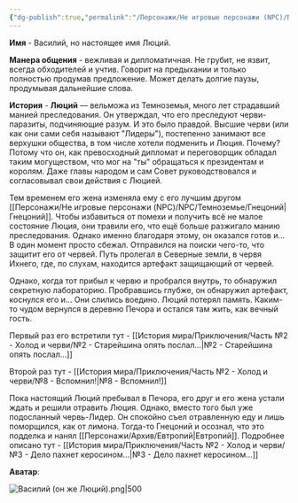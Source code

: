 ```yaml
---
{"dg-publish":true,"permalink":"/Персонажи/Не игровые персонажи (NPC)/NPC/Северный земли/Печора/Василий/","noteIcon":"","created":"2025-09-09T20:36:46.244+03:00","updated":"2025-09-09T12:36:55.108+03:00"}
---
```




**Имя** - Василий, но настоящее имя Люций.

**Манера общения** - вежливая и дипломатичная. Не грубит, не язвит, всегда обходителей и учтив. Говорит на предыхании и только полностью продумав предложение. Может делать долгие паузы, продумывая дальнейшие слова. 

**История** - **Люций** — вельможа из Темноземья, много лет страдавший манией преследования. Он утверждал, что его преследуют черви-паразиты, подчиняющие разум.  И это было правдой. Высшие черви (или как они сами себя называют "Лидеры"), постепенно занимают все верхушки общества, в том числе хотели подменить и Люция. Почему? Потому что он, как превосходный дипломат и переговорщик обладал таким могуществом, что мог на "ты" обращаться к президентам и королям. Даже главы народом и сам Совет руководствовался и согласовывал свои действия с Люцией. 

Тем временем его жена изменяла ему с его лучшим другом [[Персонажи/Не игровые персонажи (NPC)/NPC/Темноземье/Гнецоний\|Гнецоний]]. Чтобы избавиться от помехи и получить всё не малое состояние Люция, они травили его, что ещё больше разжигало манию преследования. Однако именно благодаря этому, он оказался готов и... В один момент просто сбежал. Отправился на поиски чего-то, что защитит его от червей. Путь пролегал в Северные земли, в червя Ихнего, где, по слухам, находится артефакт защищающий от червей. 

Однако, когда тот прибыл к червю и пробрался внутрь, то обнаружил секретную лабораторию. Пробравшись глубже, он обнаружил артефакт, коснулся его и... Они слились воедино. Люций потерял память. Каким-то чудом вернулся в деревню Печора и остался там жить, как вечный гость. 

Первый раз его встретили тут - [[История мира/Приключения/Часть №2 - Холод и черви/№2 - Старейшина опять послал…\|№2 - Старейшина опять послал…]]

Второй раз тут - [[История мира/Приключения/Часть №2 - Холод и черви/№8 - Вспомнил!\|№8 - Вспомнил!]]

Пока настоящий Люций пребывал в Печора, его друг и его жена устали ждать и решили отравить Люция. Однако, вместо того был уже подосланный червь-Лидер. Он спокойно съел отравленную еду и лишь поморщился, как от лимона. Тогда-то Гнецоний и осознал, что это подделка и нанял [[Персонажи/Архив/Евтропий\|Евтропий]]. 
Подробнее описано тут - [[История мира/Приключения/Часть №2 - Холод и черви/№3 - Дело пахнет керосином…\|№3 - Дело пахнет керосином…]]

**Аватар**:

![Василий (он же Люций).png|500](/img/user/system/img/NPC/%D0%A1%D0%B5%D0%B2%D0%B5%D1%80%D0%BD%D1%8B%D0%B5%20%D0%B7%D0%B5%D0%BC%D0%BB%D0%B8/%D0%9F%D0%B5%D1%87%D0%BE%D1%80%D0%B0/%D0%92%D0%B0%D1%81%D0%B8%D0%BB%D0%B8%D0%B9%20(%D0%BE%D0%BD%20%D0%B6%D0%B5%20%D0%9B%D1%8E%D1%86%D0%B8%D0%B9).png)